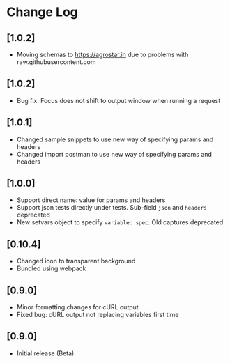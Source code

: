 # Change Log

## [1.0.2]
 - Moving schemas to https://agrostar.in due to problems with raw.githubusercontent.com

## [1.0.2]
 - Bug fix: Focus does not shift to output window when running a request

## [1.0.1]
 - Changed sample snippets to use new way of specifying params and headers
 - Changed import postman to use new way of specifying params and headers

## [1.0.0]
 - Support direct name: value for params and headers
 - Support json tests directly under tests. Sub-field `json` and `headers` deprecated
 - New setvars object to specify `variable: spec`. Old captures deprecated

## [0.10.4]
- Changed icon to transparent background
- Bundled using webpack

## [0.9.0]
- Minor formatting changes for cURL output
- Fixed bug: cURL output not replacing variables first time

## [0.9.0]
- Initial release (Beta)
